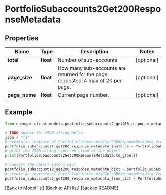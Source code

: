 # PortfolioSubaccounts2Get200ResponseMetadata


## Properties

Name | Type | Description | Notes
------------ | ------------- | ------------- | -------------
**total** | **float** | Number of sub-accounts | [optional] 
**page_size** | **float** | How many sub-accounts are returned for the page requested. A max of 20 per page. | [optional] 
**page_nume** | **float** | Current page number. | [optional] 

## Example

```python
from openapi_client.models.portfolio_subaccounts2_get200_response_metadata import PortfolioSubaccounts2Get200ResponseMetadata

# TODO update the JSON string below
json = "{}"
# create an instance of PortfolioSubaccounts2Get200ResponseMetadata from a JSON string
portfolio_subaccounts2_get200_response_metadata_instance = PortfolioSubaccounts2Get200ResponseMetadata.from_json(json)
# print the JSON string representation of the object
print(PortfolioSubaccounts2Get200ResponseMetadata.to_json())

# convert the object into a dict
portfolio_subaccounts2_get200_response_metadata_dict = portfolio_subaccounts2_get200_response_metadata_instance.to_dict()
# create an instance of PortfolioSubaccounts2Get200ResponseMetadata from a dict
portfolio_subaccounts2_get200_response_metadata_from_dict = PortfolioSubaccounts2Get200ResponseMetadata.from_dict(portfolio_subaccounts2_get200_response_metadata_dict)
```
[[Back to Model list]](../README.md#documentation-for-models) [[Back to API list]](../README.md#documentation-for-api-endpoints) [[Back to README]](../README.md)


